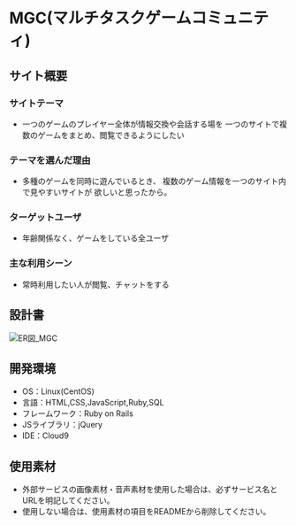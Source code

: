 # MGC(マルチタスクゲームコミュニティ)


## サイト概要
### サイトテーマ
- 一つのゲームのプレイヤー全体が情報交換や会話する場を
  一つのサイトで複数のゲームをまとめ、閲覧できるようにしたい

### テーマを選んだ理由
- 多種のゲームを同時に遊んでいるとき、
複数のゲーム情報を一つのサイト内で見やすいサイトが
欲しいと思ったから。

### ターゲットユーザ
- 年齢関係なく、ゲームをしている全ユーザ

### 主な利用シーン
- 常時利用したい人が閲覧、チャットをする

## 設計書
![ER図_MGC](https://user-images.githubusercontent.com/108612635/194463615-adc5ad79-09f4-4ac6-9ee7-926f19f0ef46.jpg)

## 開発環境
- OS：Linux(CentOS)
- 言語：HTML,CSS,JavaScript,Ruby,SQL
- フレームワーク：Ruby on Rails
- JSライブラリ：jQuery
- IDE：Cloud9

## 使用素材
- 外部サービスの画像素材・音声素材を使用した場合は、必ずサービス名とURLを明記してください。
- 使用しない場合は、使用素材の項目をREADMEから削除してください。
